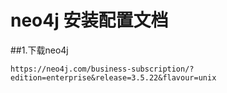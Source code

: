 # neo4j 安装配置文档
##1.下载neo4j
```
https://neo4j.com/business-subscription/?edition=enterprise&release=3.5.22&flavour=unix
```

